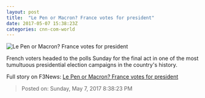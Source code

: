 ```yaml
---
layout: post
title:  "Le Pen or Macron? France votes for president"
date: 2017-05-07 15:38:23Z
categories: cnn-com-world
---
```


![Le Pen or Macron? France votes for president](http://i2.cdn.cnn.com/cnnnext/dam/assets/170507110631-french-voting-super-tease.jpg)

French voters headed to the polls Sunday for the final act in one of the most tumultuous presidential election campaigns in the country's history.


Full story on F3News: [Le Pen or Macron? France votes for president](http://www.f3nws.com/n/EyTFVF)

> Posted on: Sunday, May 7, 2017 8:38:23 PM
